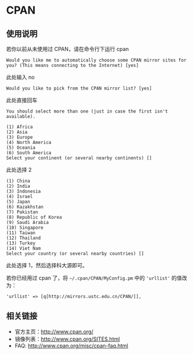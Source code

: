 # CPAN

## 使用说明

若你以前从未使用过 CPAN，请在命令行下运行 cpan

    Would you like me to automatically choose some CPAN mirror sites for you? (This means connecting to the Internet) [yes]

此处输入 no

    Would you like to pick from the CPAN mirror list? [yes]

此处直接回车

    You should select more than one (just in case the first isn't available).

    (1) Africa
    (2) Asia
    (3) Europe
    (4) North America
    (5) Oceania
    (6) South America
    Select your continent (or several nearby continents) []

此处选择 2

    (1) China
    (2) India
    (3) Indonesia
    (4) Israel
    (5) Japan
    (6) Kazakhstan
    (7) Pakistan
    (8) Republic of Korea
    (9) Saudi Arabia
    (10) Singapore
    (11) Taiwan
    (12) Thailand
    (13) Turkey
    (14) Viet Nam
    Select your country (or several nearby countries) []

此处选择 1，然后选择科大源即可。

若你已经用过 cpan 了，将 `~/.cpan/CPAN/MyConfig.pm` 中的 `'urllist'` 的值改为：

    'urllist' => [q[http://mirrors.ustc.edu.cn/CPAN/]],

## 相关链接

- 官方主页：<http://www.cpan.org/>
- 镜像列表：<http://www.cpan.org/SITES.html>
- FAQ: <http://www.cpan.org/misc/cpan-faq.html>
